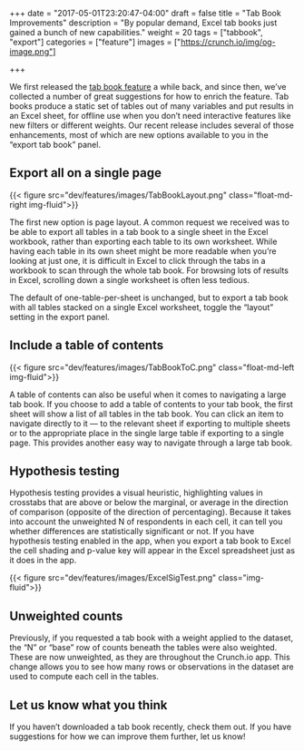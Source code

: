 +++
date = "2017-05-01T23:20:47-04:00"
draft = false
title = "Tab Book Improvements"
description = "By popular demand, Excel tab books just gained a bunch of new capabilities."
weight = 20
tags = ["tabbook", "export"]
categories = ["feature"]
images = ["https://crunch.io/img/og-image.png"]

+++

We first released the [tab book feature](http://support.crunch.io/crunch/crunch_tabbooks.html) a while back, and since then, we’ve collected a number of great suggestions for how to enrich the feature. Tab books produce a static set of tables out of many variables and put results in an Excel sheet, for offline use when you don’t need interactive features like new filters or different weights. Our recent release includes several of those enhancements, most of which are new options available to you in the “export tab book” panel.

## Export all on a single page
{{< figure src="dev/features/images/TabBookLayout.png" class="float-md-right img-fluid">}}

The first new option is page layout. A common request we received was to be able to export all tables in a tab book to a single sheet in the Excel workbook, rather than exporting each table to its own worksheet. While having each table in its own sheet might be more readable when you’re looking at just one, it is difficult in Excel to click through the tabs in a workbook to scan through the whole tab book. For browsing lots of results in Excel, scrolling down a single worksheet is often less tedious.

The default of one-table-per-sheet is unchanged, but to export a tab book with all tables stacked on a single Excel worksheet, toggle the “layout” setting in the export panel.

## Include a table of contents
{{< figure src="dev/features/images/TabBookToC.png" class="float-md-left img-fluid">}}

A table of contents can also be useful when it comes to navigating a large tab book. If you choose to add a table of contents to your tab book, the first sheet will show a list of all tables in the tab book. You can click an item to navigate directly to it — to the relevant sheet if exporting to multiple sheets or to the appropriate place in the single large table if exporting to a single page. This provides another easy way to navigate through a large tab book.

## Hypothesis testing

Hypothesis testing provides a visual heuristic, highlighting values in crosstabs that are above or below the marginal, or average in the direction of comparison (opposite of the direction of percentaging). Because it takes into account the unweighted N of respondents in each cell, it can tell you whether differences are statistically significant or not. If you have hypothesis testing enabled in the app, when you export a tab book to Excel the cell shading and p-value key will appear in the Excel spreadsheet just as it does in the app.

{{< figure src="dev/features/images/ExcelSigTest.png" class="img-fluid">}}

## Unweighted counts

Previously, if you requested a tab book with a weight applied to the dataset, the “N” or “base” row of counts beneath the tables were also weighted. These are now unweighted, as they are throughout the Crunch.io app. This change allows you to see how many rows or observations in the dataset are used to compute each cell in the tables.

## Let us know what you think

If you haven’t downloaded a tab book recently, check them out. If you have suggestions for how we can improve them further, let us know!
